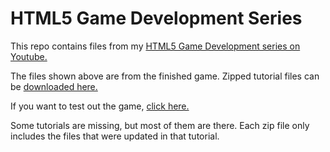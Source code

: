 HTML5 Game Development Series
=============================

This repo contains files from my [HTML5 Game Development series on Youtube.](http://www.youtube.com/playlist?list=PL290A4D2398C97186&feature=plcp)

The files shown above are from the finished game. Zipped tutorial files can be [downloaded here.](https://github.com/gyrostorm/html5-game-dev-series/downloads)

If you want to test out the game, [click here.](http://gyrostorm.github.com/html5-game-dev-series/)

Some tutorials are missing, but most of them are there. Each zip file only includes the files that were updated in that tutorial.
